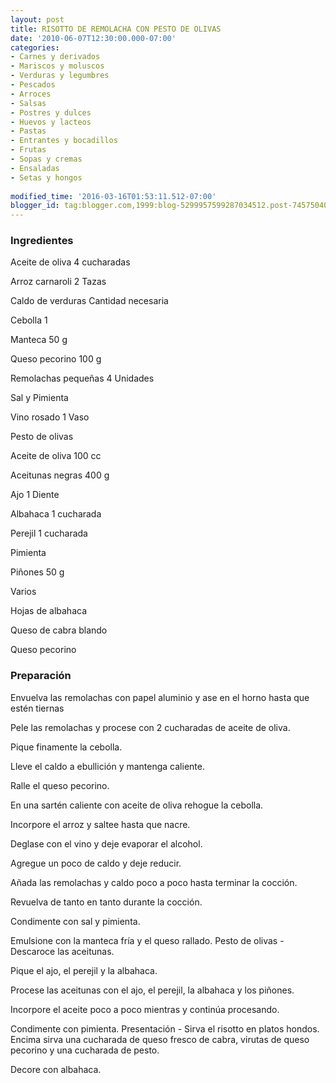 ```yaml
---
layout: post
title: RISOTTO DE REMOLACHA CON PESTO DE OLIVAS
date: '2010-06-07T12:30:00.000-07:00'
categories:
- Carnes y derivados
- Mariscos y moluscos
- Verduras y legumbres
- Pescados
- Arroces
- Salsas
- Postres y dulces
- Huevos y lacteos
- Pastas
- Entrantes y bocadillos
- Frutas
- Sopas y cremas
- Ensaladas
- Setas y hongos
 
modified_time: '2016-03-16T01:53:11.512-07:00'
blogger_id: tag:blogger.com,1999:blog-5299957599287034512.post-7457504032251741903
---
```


<h3>Ingredientes</h3>

Aceite de oliva 4 cucharadas

Arroz carnaroli 2 Tazas

Caldo de verduras   Cantidad necesaria

Cebolla 1

Manteca 50 g

Queso pecorino 100 g

Remolachas pequeñas 4 Unidades

Sal y Pimienta

Vino rosado 1 Vaso

Pesto de olivas

Aceite de oliva  100 cc

Aceitunas negras 400 g

Ajo 1 Diente

Albahaca 1 cucharada

Perejil 1 cucharada

Pimienta

Piñones 50 g

Varios

Hojas de albahaca

Queso de cabra blando

Queso pecorino

<h3>Preparación</h3>

Envuelva las remolachas con papel aluminio y ase en el horno hasta que estén tiernas

Pele las remolachas y procese con 2 cucharadas de aceite de oliva.

Pique finamente la cebolla.

Lleve el caldo a ebullición y mantenga caliente.

Ralle el queso pecorino.

En una sartén caliente con aceite de oliva rehogue la cebolla.

Incorpore el arroz y saltee hasta que nacre.

Deglase con el vino y deje evaporar el alcohol.

Agregue un poco de caldo y deje reducir.

Añada las remolachas y caldo poco a poco hasta terminar la cocción.

Revuelva de tanto en tanto durante la cocción.

Condimente con sal y pimienta.

Emulsione con la manteca fría y el queso rallado. Pesto de olivas  - Descaroce las aceitunas.

Pique el ajo, el perejil y la albahaca.

Procese las aceitunas con el ajo, el perejil, la albahaca y los piñones.

Incorpore el aceite poco a poco mientras y continúa procesando.

Condimente con pimienta. Presentación  - Sirva el risotto en platos hondos. Encima sirva una cucharada de queso fresco de cabra, virutas de queso pecorino y una cucharada de pesto.

Decore con albahaca.

